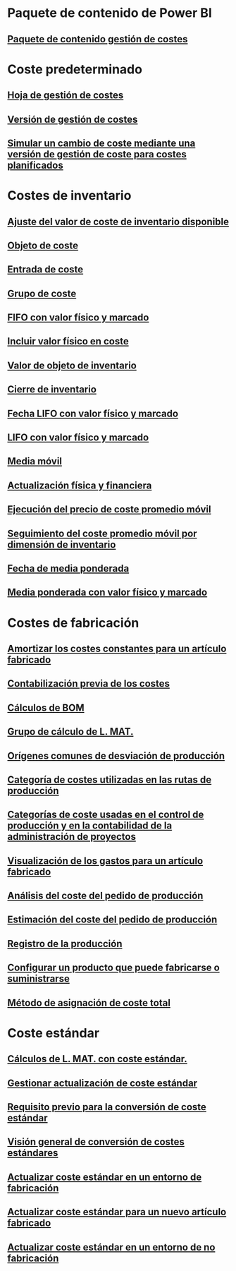 # Paquete de contenido de Power BI
## [Paquete de contenido gestión de costes](/dynamics365/operations/dev-itpro/analytics/cost-management-content-pack?toc=/dynamics365/operations/supply-chain/toc.json)
# Coste predeterminado
## [Hoja de gestión de costes](costing-sheets.md)
## [Versión de gestión de costes](costing-versions.md)
## [Simular un cambio de coste mediante una versión de gestión de coste para costes planificados](simulate-cost-changes-costing-version-planned-costs.md)
# Costes de inventario
## [Ajuste del valor de coste de inventario disponible](adjust-hand-inventory-cost-values.md)
## [Objeto de coste](cost-object.md)
## [Entrada de coste](cost-entries.md)
## [Grupo de coste](cost-groups.md)
## [FIFO con valor físico y marcado](fifo-physical-value-marking.md)
## [Incluir valor físico en coste](include-physical-value.md)
## [Valor de objeto de inventario](physical-quantity.md)
## [Cierre de inventario](inventory-close.md)
## [Fecha LIFO con valor físico y marcado](lifo-date-physical-value-marking.md)
## [LIFO con valor físico y marcado](lifo-physical-value-marking.md)
## [Media móvil](moving-average.md)
## [Actualización física y financiera](physical-financial-updates.md)
## [Ejecución del precio de coste promedio móvil](running-average-cost-price.md)
## [Seguimiento del coste promedio móvil por dimensión de inventario](track-running-average-cost-per-inventory-dimension.md)
## [Fecha de media ponderada](weighted-average-date.md)
## [Media ponderada con valor físico y marcado](weighted-average-physical-value-marking.md)
# Costes de fabricación
## [Amortizar los costes constantes para un artículo fabricado](amortize-constant-costs-manufactured-item.md)
## [Contabilización previa de los costes](backflush-costing.md)
## [Cálculos de BOM](bom-calculations.md)
## [Grupo de cálculo de L. MAT.](bom-calculation-groups.md)
## [Orígenes comunes de desviación de producción](common-sources-of-production-variances.md)
## [Categoría de costes utilizadas en las rutas de producción](cost-categories-used-production-routings.md)
## [Categorías de coste usadas en el control de producción y en la contabilidad de la administración de proyectos](cost-categories-used-production-control-project-management-accounting.md)
## [Visualización de los gastos para un artículo fabricado](charges-manufactured-item.md)
## [Análisis del coste del pedido de producción](production-order-cost-analysis.md)
## [Estimación del coste del pedido de producción](production-order-cost-estimation.md)
## [Registro de la producción](production-posting.md)
## [Configurar un producto que puede fabricarse o suministrarse](manufactured-items-treated-as-purchased-items.md)
## [Método de asignación de coste total](methodology-total-cost-allocation.md)
# Coste estándar
## [Cálculos de L. MAT. con coste estándar.](information-used-bom-calculations-standard-costs.md)
## [Gestionar actualización de coste estándar](manage-standard-cost-updates.md)
## [Requisito previo para la conversión de coste estándar](prerequisites-standard-cost-conversion.md)
## [Visión general de conversión de costes estándares](standard-cost-conversion-overview.md)
## [Actualizar coste estándar en un entorno de fabricación](update-standard-costs-manufacturing-environment.md)
## [Actualizar coste estándar para un nuevo artículo fabricado](update-standard-costs-new-manufactured-item.md)
## [Actualizar coste estándar en un entorno de no fabricación](update-standard-costs-non-manufacturing-environment.md)



